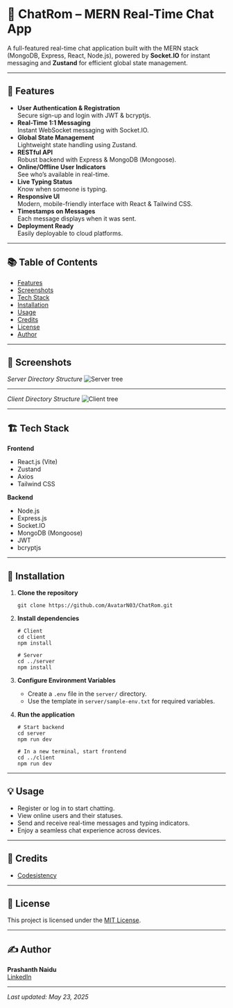 # 💬 ChatRom – MERN Real-Time Chat App

A full-featured real-time chat application built with the MERN stack (MongoDB, Express, React, Node.js), powered by **Socket.IO** for instant messaging and **Zustand** for efficient global state management.

---

## 🚀 Features

- **User Authentication & Registration**  
  Secure sign-up and login with JWT & bcryptjs.
- **Real-Time 1:1 Messaging**  
  Instant WebSocket messaging with Socket.IO.
- **Global State Management**  
  Lightweight state handling using Zustand.
- **RESTful API**  
  Robust backend with Express & MongoDB (Mongoose).
- **Online/Offline User Indicators**  
  See who’s available in real-time.
- **Live Typing Status**  
  Know when someone is typing.
- **Responsive UI**  
  Modern, mobile-friendly interface with React & Tailwind CSS.
- **Timestamps on Messages**  
  Each message displays when it was sent.
- **Deployment Ready**  
  Easily deployable to cloud platforms.

---

## 📚 Table of Contents

- [Features](#-features)
- [Screenshots](#-screenshots)
- [Tech Stack](#-tech-stack)
- [Installation](#-installation)
- [Usage](#-usage)
- [Credits](#-credits)
- [License](#-license)
- [Author](#-author)

---

## 📸 Screenshots

*Server Directory Structure*
![Server tree](https://github.com/user-attachments/assets/589c73e8-2a1d-4523-bc10-dabbda5d025d)

---

*Client Directory Structure*
![Client tree](https://github.com/user-attachments/assets/a78fafd1-3939-4571-b43a-7e6314b2c29a)

---

## 🏗️ Tech Stack

**Frontend**
- React.js (Vite)
- Zustand
- Axios
- Tailwind CSS

**Backend**
- Node.js
- Express.js
- Socket.IO
- MongoDB (Mongoose)
- JWT
- bcryptjs

---

## 🧰 Installation

1. **Clone the repository**
    ```
    git clone https://github.com/AvatarN03/ChatRom.git
    ```

2. **Install dependencies**
    ```
    # Client
    cd client
    npm install

    # Server
    cd ../server
    npm install
    ```

3. **Configure Environment Variables**
    - Create a `.env` file in the `server/` directory.
    - Use the template in `server/sample-env.txt` for required variables.

4. **Run the application**
    ```
    # Start backend
    cd server
    npm run dev

    # In a new terminal, start frontend
    cd ../client
    npm run dev
    ```

---

## 💡 Usage

- Register or log in to start chatting.
- View online users and their statuses.
- Send and receive real-time messages and typing indicators.
- Enjoy a seamless chat experience across devices.

---

## 🙌 Credits

- [Codesistency](https://www.youtube.com/@codesistency)

---

## 📄 License

This project is licensed under the [MIT License](LICENSE).

---

## ✍️ Author

**Prashanth Naidu**  
[LinkedIn](https://www.linkedin.com/in/prashanth-naidu03/)

---

_Last updated: May 23, 2025_

